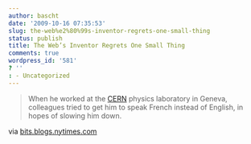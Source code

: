 ```yaml
---
author: bascht
date: '2009-10-16 07:35:53'
slug: the-web%e2%80%99s-inventor-regrets-one-small-thing
status: publish
title: The Web’s Inventor Regrets One Small Thing
comments: true
wordpress_id: '581'
? ''
: - Uncategorized
---
```


> When he worked at the
> [CERN](http://topics.nytimes.com/top/reference/timestopics/organizations/c/cern/index.html?inline=nyt-org "More articles about CERN.")
> physics laboratory in Geneva, colleagues tried to get him to speak
> French instead of English, in hopes of slowing him down.

via
[bits.blogs.nytimes.com](http://bits.blogs.nytimes.com/2009/10/12/the-webs-inventor-regrets-one-small-thing/?src=twt&twt=nytimesbits)




